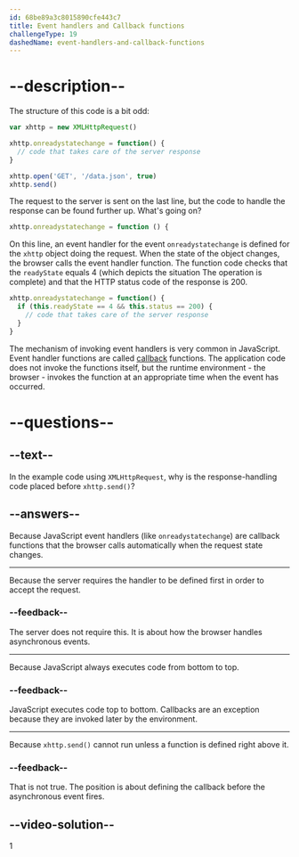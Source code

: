 ```yaml
---
id: 68be89a3c8015890cfe443c7
title: Event handlers and Callback functions
challengeType: 19
dashedName: event-handlers-and-callback-functions
---
```


# --description--

The structure of this code is a bit odd:

```js
var xhttp = new XMLHttpRequest()

xhttp.onreadystatechange = function() {
  // code that takes care of the server response
}

xhttp.open('GET', '/data.json', true)
xhttp.send()
```

The request to the server is sent on the last line, but the code to handle the response can be found further up. What's going on?

```js
xhttp.onreadystatechange = function () {
```

On this line, an event handler for the event `onreadystatechange` is defined for the `xhttp` object doing the request. When the state of the object changes, the browser calls the event handler function. The function code checks that the `readyState` equals 4 (which depicts the situation The operation is complete) and that the HTTP status code of the response is 200.

```js
xhttp.onreadystatechange = function() {
  if (this.readyState == 4 && this.status == 200) {
    // code that takes care of the server response
  }
}
```

The mechanism of invoking event handlers is very common in JavaScript. Event handler functions are called [callback](https://developer.mozilla.org/en-US/docs/Glossary/Callback_function) functions. The application code does not invoke the functions itself, but the runtime environment - the browser - invokes the function at an appropriate time when the event has occurred.



# --questions--

## --text--

In the example code using `XMLHttpRequest`, why is the response-handling code placed before `xhttp.send()`?

## --answers--

Because JavaScript event handlers (like `onreadystatechange`) are callback functions that the browser calls automatically when the request state changes.  

---

Because the server requires the handler to be defined first in order to accept the request.  

### --feedback--

The server does not require this. It is about how the browser handles asynchronous events.

---

Because JavaScript always executes code from bottom to top.  

### --feedback--

JavaScript executes code top to bottom. Callbacks are an exception because they are invoked later by the environment.

---

Because `xhttp.send()` cannot run unless a function is defined right above it.  

### --feedback--

That is not true. The position is about defining the callback before the asynchronous event fires.

## --video-solution--

1
